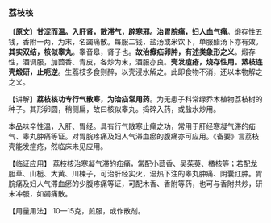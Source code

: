 ### 荔枝核

**〔原文〕甘涩而温。入肝肾，散滞气，辟寒邪。治胃脘痛，妇人血气痛**。煅存性五钱，香附一两，为末，名蠲痛散。每服二钱，盐汤或米饮下，单服醋汤下亦有效。 **其实双结，核似睾丸**。睾音皋，肾子也。**故治㿗疝卵肿，有述类象形之义**。煅存性，酒调服，加茴香、青皮，各炒为末，酒服亦良。**壳发痘疮，烧存性用。蒸枝连壳煅研，止呃逆**。生荔枝多食则醉，以壳浸水解之。此即食物不消，还以本物解之之义。

【讲解】**荔枝核功专行气散寒，为治疝常用药**。为无患子科常绿乔木植物荔枝树的种子。其形卵圆，稍侧扁，故曰核似睾丸。捣碎入药，或盐水炒用。

本品味辛性温，入肝、胃经。具有行气散寒止痛之功，常用于肝经寒凝气滞的疝气、睾丸肿痛等证。对胃脘疼痛及妇人气滞血瘀的腹痛亦可应用。《备要》言荔枝壳能发痘疮，然临床未见应用。

【临证应用】 荔枝核治寒凝气滞的疝痛，常配小茴香、吴茱萸、橘核等；若配龙胆草、山栀、大黄、川楝子，可治肝经实火，湿热下注的睾丸肿痛、阴囊红肿。胃脘痛及妇人气滞血瘀的少腹疼痛等证，可配木香、香附等药，也可与香附共炒，研末冲服，如蠲痛散。

【用量用法】	10—15克，煎服，或作散剂。
